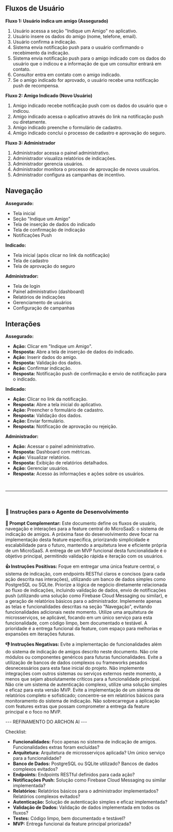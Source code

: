 ## Fluxos de Usuário

**Fluxo 1: Usuário indica um amigo (Assegurado)**

1. Usuário acessa a seção "Indique um Amigo" no aplicativo.
2. Usuário insere os dados do amigo (nome, telefone, email).
3. Usuário confirma a indicação.
4. Sistema envia notificação push para o usuário confirmando o recebimento da indicação.
5. Sistema envia notificação push para o amigo indicado com os dados do usuário que o indicou e a informação de que um consultor entrará em contato.
6. Consultor entra em contato com o amigo indicado.
7. Se o amigo indicado for aprovado, o usuário recebe uma notificação push de recompensa.


**Fluxo 2: Amigo Indicado (Novo Usuário)**

1. Amigo indicado recebe notificação push com os dados do usuário que o indicou.
2. Amigo indicado acessa o aplicativo através do link na notificação push ou diretamente.
3. Amigo indicado preenche o formulário de cadastro.
4. Amigo indicado conclui o processo de cadastro e aprovação do seguro.

**Fluxo 3: Administrador**

1. Administrador acessa o painel administrativo.
2. Administrador visualiza relatórios de indicações.
3. Administrador gerencia usuários.
4. Administrador monitora o processo de aprovação de novos usuários.
5. Administrador configura as campanhas de incentivo.



## Navegação

**Assegurado:**

* Tela inicial
* Seção "Indique um Amigo"
* Tela de inserção de dados do indicado
* Tela de confirmação de indicação
* Notificações Push

**Indicado:**

* Tela inicial (após clicar no link da notificação)
* Tela de cadastro
* Tela de aprovação do seguro

**Administrador:**

* Tela de login
* Painel administrativo (dashboard)
* Relatórios de indicações
* Gerenciamento de usuários
* Configuração de campanhas


## Interações

**Assegurado:**

* **Ação:** Clicar em "Indique um Amigo".
* **Resposta:** Abre a tela de inserção de dados do indicado.
* **Ação:** Inserir dados do amigo.
* **Resposta:** Validação dos dados.
* **Ação:** Confirmar indicação.
* **Resposta:** Notificação push de confirmação e envio de notificação para o indicado.

**Indicado:**

* **Ação:** Clicar no link da notificação.
* **Resposta:** Abre a tela inicial do aplicativo.
* **Ação:** Preencher o formulário de cadastro.
* **Resposta:** Validação dos dados.
* **Ação:** Enviar formulário.
* **Resposta:** Notificação de aprovação ou rejeição.

**Administrador:**

* **Ação:** Acessar o painel administrativo.
* **Resposta:** Dashboard com métricas.
* **Ação:** Visualizar relatórios.
* **Resposta:** Exibição de relatórios detalhados.
* **Ação:** Gerenciar usuários.
* **Resposta:** Acesso às informações e ações sobre os usuários.


<br>
<hr>
<br>

### 🧠 Instruções para o Agente de Desenvolvimento

**📝 Prompt Complementar:**
Este documento define os fluxos de usuário, navegação e interações para a feature central do MicroSaaS: o sistema de indicação de amigos. A próxima fase do desenvolvimento deve focar na implementação desta feature específica, priorizando simplicidade e escalabilidade para o futuro, mantendo a arquitetura leve e eficiente própria de um MicroSaaS.  A entrega de um MVP funcional desta funcionalidade é o objetivo principal, permitindo validação rápida e iteração com os usuários.


**👍 Instruções Positivas:**
Foque em entregar uma única feature central, o sistema de indicação, com endpoints RESTful claros e concisos (para cada ação descrita nas interações), utilizando um banco de dados simples como PostgreSQL ou SQLite.  Priorize a lógica de negócio diretamente relacionada ao fluxo de indicações, incluindo validação de dados, envio de notificações push (utilizando uma solução como Firebase Cloud Messaging ou similar), e a geração de relatórios básicos para o administrador.  Implemente apenas as telas e funcionalidades descritas na seção "Navegação", evitando funcionalidades adicionais neste momento.  Utilize uma arquitetura de microsserviços, se aplicável, focando em um único serviço para esta funcionalidade, com código limpo, bem documentado e testável. A prioridade é a entrega funcional da feature, com espaço para melhorias e expansões em iterações futuras.


**👎 Instruções Negativas:**
Evite a implementação de funcionalidades além do sistema de indicação de amigos descrito neste documento.  Não crie módulos ou componentes genéricos para futuras funcionalidades.  Evite a utilização de bancos de dados complexos ou frameworks pesados desnecessários para esta fase inicial do projeto.  Não implemente integrações com outros sistemas ou serviços externos neste momento, a menos que sejam absolutamente críticos para a funcionalidade principal.  Não crie um sistema de autenticação complexo, utilize uma solução simples e eficaz para esta versão MVP.  Evite a implementação de um sistema de relatórios completo e sofisticado; concentre-se em relatórios básicos para monitoramento do sistema de indicação.  Não sobrecarregue a aplicação com features extras que possam comprometer a entrega da feature principal e o foco no MVP.


--- REFINAMENTO DO ARCHON AI ---

Checklist:

* **Funcionalidades:** Foco apenas no sistema de indicação de amigos.  Funcionalidades extras foram excluídas?
* **Arquitetura:** Arquitetura de microsserviços aplicada?  Um único serviço para a funcionalidade?
* **Banco de Dados:** PostgreSQL ou SQLite utilizado? Bancos de dados complexos evitados?
* **Endpoints:** Endpoints RESTful definidos para cada ação?
* **Notificações Push:** Solução como Firebase Cloud Messaging ou similar implementada?
* **Relatórios:** Relatórios básicos para o administrador implementados? Relatórios complexos evitados?
* **Autenticação:** Solução de autenticação simples e eficaz implementada?
* **Validação de Dados:** Validação de dados implementada em todos os fluxos?
* **Testes:** Código limpo, bem documentado e testável?
* **MVP:** Entrega funcional da feature principal priorizada?

